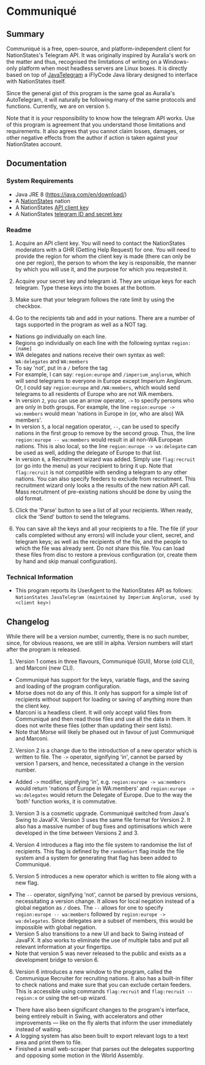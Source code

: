 # Communiqué #

## Summary ##
Communiqué is a free, open-source, and platform-independent client for NationStates's Telegram API. It was originally inspired by Auralia's work on the matter and thus, recognised the limitations of writing on a Windows-only platform when most headless servers are Linux boxes. It is directly based on top of [JavaTelegram](https://github.com/iFlyCode/NationStates-JavaTelegram) a iFlyCode Java library designed to interface with NationStates itself.

Since the general gist of this program is the same goal as Auralia's AutoTelegram, it will naturally be following many of the same protocols and functions. Currently, we are on version `5`.

Note that it is *your* responsibility to know how the telegram API works. Use of this program is agreement that you understand those limitations and requirements. It also agrees that you cannot claim losses, damages, or other negative effects from the author if action is taken against your NationStates account.

## Documentation ##

### System Requirements ###
* Java JRE 8 (https://java.com/en/download/)
* A [NationStates](http://www.nationstates.net) nation
* A NationStates [API client key](http://www.nationstates.net/pages/api.html#telegrams)
* A NationStates [telegram ID and secret key](http://www.nationstates.net/pages/api.html#telegrams)

### Readme ###
1. Acquire an API client key. You will need to contact the NationStates moderators with a GHR (Getting Help Request) for one. You will need to provide the region for whom the client key is made (there can only be one per region), the person to whom the key is responsible, the manner by which you will use it, and the purpose for which you requested it.

2. Acquire your secret key and telegram id. They are unique keys for each telegram. Type these keys into the boxes at the bottom.

3. Make sure that your telegram follows the rate limit by using the checkbox.

4. Go to the recipients tab and add in your nations. There are a number of tags supported in the program as well as a NOT tag.
  - Nations go individually on each line.
  - Regions go individually on each line with the following syntax `region:[name]`
  - WA delegates and nations receive their own syntax as well: `WA:delegates` and `WA:members`
  - To say 'not', put in a `/` before the tag
  - For example, I can say: `region:europe` and `/imperium_anglorum`, which will send telegrams to everyone in Europe except Imperium Anglorum. Or, I could say `region:europe` and `/WA:members`, which would send telegrams to all residents of Europe who are not WA members.
  - In version `2`, you can use an arrow operator, `->` to specify persons who are only in both groups. For example, the line `region:europe -> wa:members` would mean 'nations in Europe in (or, who are also) WA members'.
  - In version `5`, a local negation operator, `--`, can be used to specify nations in the first group to remove by the second group. Thus, the line `region:europe -- wa:members` would result in all non-WA European nations. This is also local, so the line `region:europe -> wa:delegate` can be used as well, adding the delegate of Europe to that list.
  - In version `6`, a Recruitment wizard was added. Simply use `flag:recruit` (or go into the menu) as your recipient to bring it up. Note that `flag:recruit` is not compatible with sending a telegram to any other nations. You can also specify feeders to exclude from recruitment. This recruitment wizard only looks a the results of the new nation API call. Mass recruitment of pre-existing nations should be done by using the old format.

5. Click the 'Parse' button to see a list of all your recipients. When ready, click the 'Send' button to send the telegrams.

6. You can save all the keys and all your recipients to a file. The file (if your calls completed without any errors) will include your client, secret, and telegram keys; as well as the recipients of the file, and the people to which the file was already sent. Do not share this file. You can load these files from disc to restore a previous configuration (or, create them by hand and skip manual configuration).

### Technical Information ####
* This program reports its UserAgent to the NationStates API as follows:
	`NationStates JavaTelegram (maintained by Imperium Anglorum, used by <client key>)`

## Changelog ##
While there will be a version number, currently, there is no such number, since, for obvious reasons, we are still in alpha. Version numbers will start after the program is released.

1. Version 1 comes in three flavours, Communiqué (GUI), Morse (old CLI), and Marconi (new CLI).
  - Communiqué has support for the keys, variable flags, and the saving and loading of the program configuration. 
  - Morse does not do any of this. It only has support for a simple list of recipients without support for loading or saving of anything more than the client key. 
  - Marconi is a headless client. It will only accept valid files from Communiqué and then read those files and use all the data in them. It does not write these files (other than updating their sent lists). 
  - Note that Morse will likely be phased out in favour of just Communiqué and Marconi.

2. Version 2 is a change due to the introduction of a new operator which is written to file. The `->` operator, signifying 'in', cannot be parsed by version 1 parsers, and hence, necessitated a change in the version number.
  - Added `->` modifier, signifying 'in', e.g. `region:europe -> wa:members` would return 'nations of Europe in WA:members' and `region:europe -> wa:delegates` would return the Delegate of Europe. Due to the way the 'both' function works, it is commutative.

3. Version 3 is a cosmetic upgrade. Communiqué switched from Java's Swing to JavaFX. Version 3 uses the same file format for Version 2. It also has a massive number of bug fixes and optimisations which were developed in the time between Versions 2 and 3.

4. Version 4 introduces a flag into the file system to randomise the list of recipients. This flag is defined by the `randomSort` flag inside the file system and a system for generating that flag has been added to Communiqué. 

5. Version 5 introduces a new operator which is written to file along with a new flag. 
  - The `--` operator, signifying 'not', cannot be parsed by previous versions, necessitating a version change. It allows for local negation instead of a global negation as `/` does. The `--` allows for one to specify `region:europe -- wa:members` followed by `region:europe -> wa:delegates`. Since delegates are a subset of members, this would be impossible with global negation.
  - Version 5 also transitions to a new UI and back to Swing instead of JavaFX. It also works to eliminate the use of multiple tabs and put all relevant information at your fingertips.
  - Note that version 5 was never released to the public and exists as a development bridge to version 6.

6. Version 6 introduces a new window to the program, called the Communique Recruiter for recruiting nations. It also has a built-in filter to check nations and make sure that you can exclude certain feeders. This is accessible using commands `flag:recruit` and `flag:recruit -- region:x` or using the set-up wizard.
  - There have also been significant changes to the program's interface, being entirely rebuilt in Swing, with accelerators and other improvements — like on the fly alerts that inform the user immediately instead of waiting.
  - A logging system has also been built to export relevant logs to a text area and print them to file.
  - Finished a small web-scraper that parses out the delegates supporting and opposing some motion in the World Assembly.
